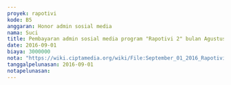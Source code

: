 ```yaml
---
proyek: rapotivi
kode: B5
anggaran: Honor admin sosial media
nama: Suci
title: Pembayaran admin sosial media program "Rapotivi 2" bulan Agustus
date: 2016-09-01
biaya: 3000000
nota: "https://wiki.ciptamedia.org/wiki/File:September_01_2016_Rapotivi_B5_Honor_staf_admin_sosial_media_a.n_Wisnu_Prasetya.jpg"
tanggalpelunasan: 2016-09-01
notapelunasan:
---
```

